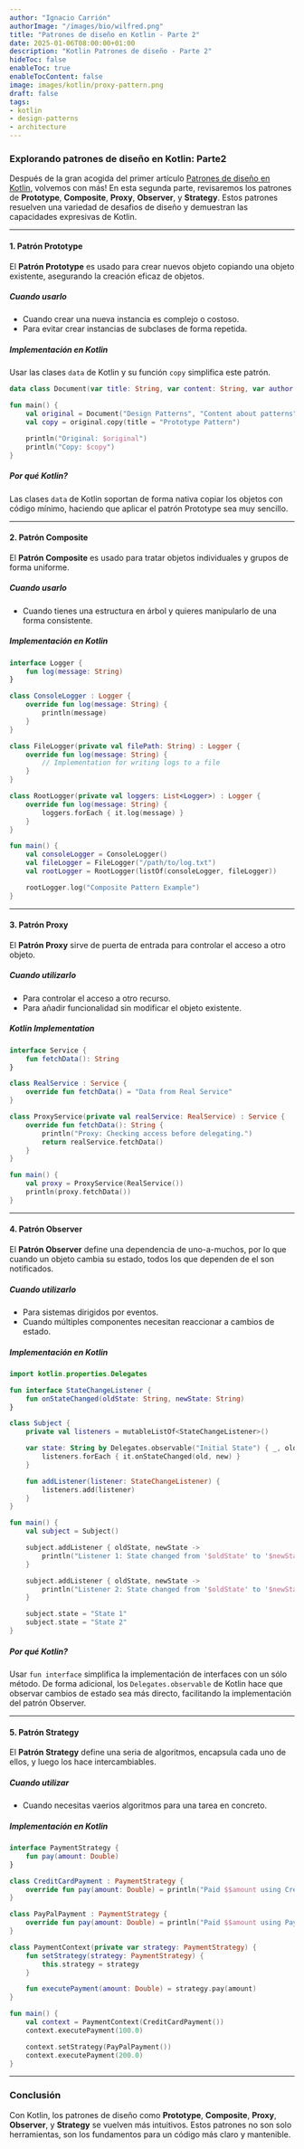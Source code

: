 ```yaml
---
author: "Ignacio Carrión"
authorImage: "/images/bio/wilfred.png"
title: "Patrones de diseño en Kotlin - Parte 2"
date: 2025-01-06T08:00:00+01:00
description: "Kotlin Patrones de diseño - Parte 2"
hideToc: false
enableToc: true
enableTocContent: false
image: images/kotlin/proxy-pattern.png
draft: false
tags: 
- kotlin
- design-patterns
- architecture
---
```


### **Explorando patrones de diseño en Kotlin: Parte2**

Después de la gran acogida del primer artículo [Patrones de diseño en Kotlin](https://carrion.dev/es/posts/design-patterns-1/), volvemos con más! En esta segunda parte, revisaremos los patrones de **Prototype**, **Composite**, **Proxy**, **Observer**, y **Strategy**. Estos patrones resuelven una variedad de desafios de diseño y demuestran las capacidades expresivas de Kotlin.

---

#### **1. Patrón Prototype**

El **Patrón Prototype** es usado para crear nuevos objeto copiando una objeto existente, asegurando la creación eficaz de objetos.

##### **Cuando usarlo**

- Cuando crear una nueva instancia es complejo o costoso.
- Para evitar crear instancias de subclases de forma repetida.

##### **Implementación en Kotlin**

Usar las clases `data` de Kotlin y su función `copy` simplifica este patrón.

```kotlin
data class Document(var title: String, var content: String, var author: String)

fun main() {
    val original = Document("Design Patterns", "Content about patterns", "John Doe")
    val copy = original.copy(title = "Prototype Pattern")

    println("Original: $original")
    println("Copy: $copy")
}
```

##### **Por qué Kotlin?**

Las clases `data` de Kotlin soportan de forma nativa copiar los objetos con código mínimo, haciendo que aplicar el patrón Prototype sea muy sencillo.

---

#### **2. Patrón Composite**

El **Patrón Composite** es usado para tratar objetos individuales y grupos de forma uniforme.

##### **Cuando usarlo**

- Cuando tienes una estructura en árbol y quieres manipularlo de una forma consistente.

##### **Implementación en Kotlin**

```kotlin
interface Logger {
    fun log(message: String)
}

class ConsoleLogger : Logger {
    override fun log(message: String) {
        println(message)
    }
}

class FileLogger(private val filePath: String) : Logger {
    override fun log(message: String) {
        // Implementation for writing logs to a file
    }
}

class RootLogger(private val loggers: List<Logger>) : Logger {
    override fun log(message: String) {
        loggers.forEach { it.log(message) }
    }
}

fun main() {
    val consoleLogger = ConsoleLogger()
    val fileLogger = FileLogger("/path/to/log.txt")
    val rootLogger = RootLogger(listOf(consoleLogger, fileLogger))

    rootLogger.log("Composite Pattern Example")
}
```

---

#### **3. Patrón Proxy**

El **Patrón Proxy** sirve de puerta de entrada para controlar el acceso a otro objeto.

##### **Cuando utilizarlo**

- Para controlar el acceso a otro recurso.
- Para añadir funcionalidad sin modificar el objeto existente.

##### **Kotlin Implementation**

```kotlin
interface Service {
    fun fetchData(): String
}

class RealService : Service {
    override fun fetchData() = "Data from Real Service"
}

class ProxyService(private val realService: RealService) : Service {
    override fun fetchData(): String {
        println("Proxy: Checking access before delegating.")
        return realService.fetchData()
    }
}

fun main() {
    val proxy = ProxyService(RealService())
    println(proxy.fetchData())
}
```

---

#### **4. Patrón Observer**

El **Patrón Observer** define una dependencia de uno-a-muchos, por lo que cuando un objeto cambia su estado, todos los que dependen de el son notificados.

##### **Cuando utilizarlo**

- Para sistemas dirigidos por eventos.
- Cuando múltiples componentes necesitan reaccionar a cambios de estado.

##### **Implementación en Kotlin**

```kotlin
import kotlin.properties.Delegates

fun interface StateChangeListener {
    fun onStateChanged(oldState: String, newState: String)
}

class Subject {
    private val listeners = mutableListOf<StateChangeListener>()

    var state: String by Delegates.observable("Initial State") { _, old, new ->
        listeners.forEach { it.onStateChanged(old, new) }
    }

    fun addListener(listener: StateChangeListener) {
        listeners.add(listener)
    }
}

fun main() {
    val subject = Subject()

    subject.addListener { oldState, newState ->
        println("Listener 1: State changed from '$oldState' to '$newState'")
    }

    subject.addListener { oldState, newState ->
        println("Listener 2: State changed from '$oldState' to '$newState'")
    }

    subject.state = "State 1"
    subject.state = "State 2"
}
```

##### **Por qué Kotlin?**

Usar `fun interface` simplifica la implementación de interfaces con un sólo método. De forma adicional, los `Delegates.observable` de Kotlin hace que observar cambios de estado sea más directo, facilitando la implementación del patrón Observer.

---

#### **5. Patrón Strategy**

El **Patrón Strategy** define una seria de algoritmos, encapsula cada uno de ellos, y luego los hace intercambiables.

##### **Cuando utilizar**

- Cuando necesitas vaerios algoritmos para una tarea en concreto.

##### **Implementación en Kotlin**

```kotlin
interface PaymentStrategy {
    fun pay(amount: Double)
}

class CreditCardPayment : PaymentStrategy {
    override fun pay(amount: Double) = println("Paid $$amount using Credit Card.")
}

class PayPalPayment : PaymentStrategy {
    override fun pay(amount: Double) = println("Paid $$amount using PayPal.")
}

class PaymentContext(private var strategy: PaymentStrategy) {
    fun setStrategy(strategy: PaymentStrategy) {
        this.strategy = strategy
    }

    fun executePayment(amount: Double) = strategy.pay(amount)
}

fun main() {
    val context = PaymentContext(CreditCardPayment())
    context.executePayment(100.0)

    context.setStrategy(PayPalPayment())
    context.executePayment(200.0)
}
```

---

### **Conclusión**

Con Kotlin, los patrones de diseño como **Prototype**, **Composite**, **Proxy**, **Observer**, y **Strategy** se vuelven más intuitivos. Estos patrones no son solo herramientas, son los fundamentos para un código más claro y mantenible.
